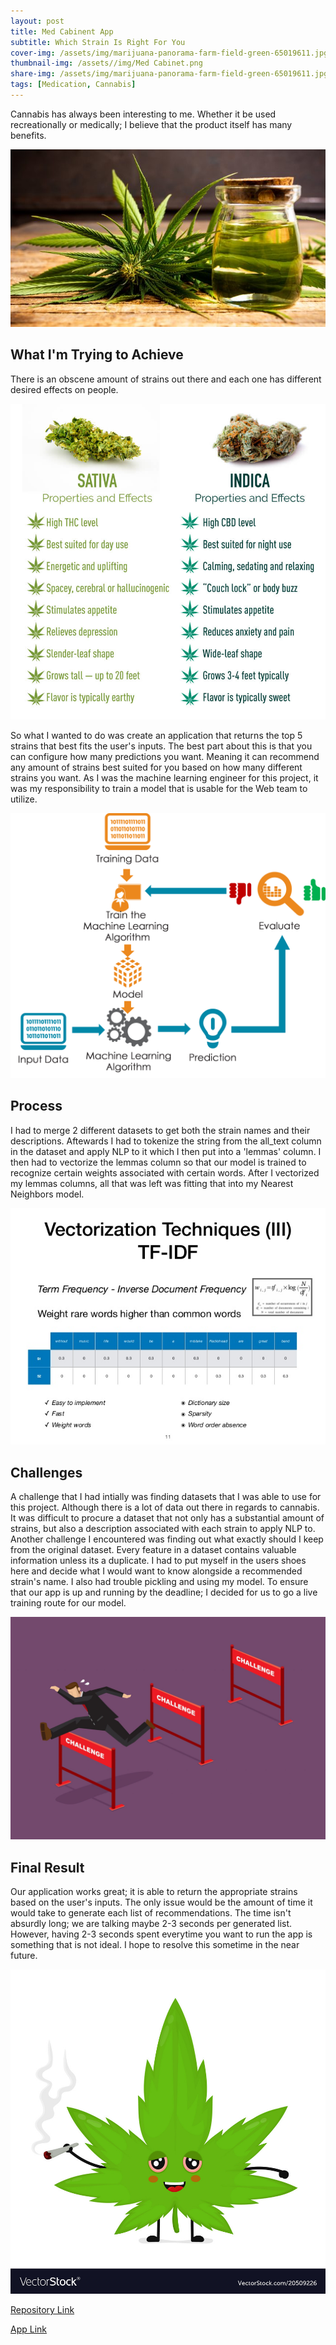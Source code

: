 ```yaml
---
layout: post
title: Med Cabinent App
subtitle: Which Strain Is Right For You
cover-img: /assets/img/marijuana-panorama-farm-field-green-65019611.jpg
thumbnail-img: /assets//img/Med Cabinet.png
share-img: /assets/img/marijuana-panorama-farm-field-green-65019611.jpg
tags: [Medication, Cannabis]
---
```


Cannabis has always been interesting to me. Whether it be used recreationally or medically; I believe that the product itself has many benefits.

<p align="center">
  <img src="https://raw.githubusercontent.com/TobyChen320/TobyChen320.github.io/master/assets/img/Creative-Family-iStock-1126519924-696x392.jpg">
</p>  

<h2>What I'm Trying to Achieve</h2>

There is an obscene amount of strains out there and each one has different desired effects on people.

<p align="center">
  <img src="https://raw.githubusercontent.com/TobyChen320/TobyChen320.github.io/master/assets/img/indica-sativa-properties.jpg">
</p>

So what I wanted to do was create an application that returns the top 5 strains that best fits the user's inputs. The best part about this is that you can configure how many predictions you want. Meaning it can recommend any amount of strains best suited for you based on how many different strains you want. As I was the machine learning engineer for this project, it was my responsibility to train a model that is usable for the Web team to utilize.

<p align="center">
  <img src="https://raw.githubusercontent.com/TobyChen320/TobyChen320.github.io/master/assets/img/1_E7sk9C5buY9KnBUDflI9fQ.png">
</p>

<h2>Process</h2>

I had to merge 2 different datasets to get both the strain names and their descriptions.
Aftewards I had to tokenize the string from the all_text column in the dataset and apply NLP to it which I then put into a 'lemmas' column. I then had to vectorize the lemmas column so that our model is trained to recognize certain weights associated with certain words. After I vectorized my lemmas columns, all that was left was fitting that into my Nearest Neighbors model.

<p align="center">
  <img src="https://raw.githubusercontent.com/TobyChen320/TobyChen320.github.io/master/assets/img/50-shades-of-text-leveraging-natural-language-processing-nlp-alessandro-panebianco-11-638.jpg">
</p>

<h2>Challenges</h2>

A challenge that I had intially was finding datasets that I was able to use for this project. Although there is a lot of data out there in regards to cannabis. It was difficult to procure a dataset that not only has a substantial amount of strains, but also a description associated with each strain to apply NLP to. Another challenge I encountered was finding out what exactly should I keep from the original dataset. Every feature in a dataset contains valuable information unless its a duplicate. I had to put myself in the users shoes here and decide what I would want to know alongside a recommended strain's name. I also had trouble pickling and using my model. To ensure that our app is up and running by the deadline; I decided for us to go a live training route for our model.

<p align="center">
  <img src="https://raw.githubusercontent.com/TobyChen320/TobyChen320.github.io/master/assets/img/Challenges.jpg">
</p>  

<h2>Final Result</h2>

Our application works great; it is able to return the appropriate strains based on the user's inputs. The only issue would be the amount of time it would take to generate each list of recommendations. The time isn't absurdly long; we are talking maybe 2-3 seconds per generated list. However, having 2-3 seconds spent everytime you want to run the app is something that is not ideal. I hope to resolve this sometime in the near future.

<p align="center">
  <img src="https://raw.githubusercontent.com/TobyChen320/TobyChen320.github.io/master/assets/img/cute-funny-smiling-happy-marijuana-weed-vector-20509226.jpg">
</p>  

[Repository Link](https://github.com/TobyChen320/MedCabinet)

[App Link](https://medcabinent.netlify.app/)
